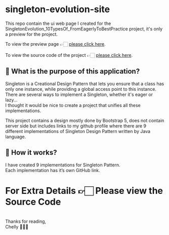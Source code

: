 ﻿# singleton-evolution-site

This repo contain the ui web page I created for the SingletonEvolution_10TypesOf_FromEagerlyToBestPractice project, it's only a preview for the project.<br/>

To view the preview page 👉🏻 [please click here](http://singleton-evolution.s3-website-eu-west-1.amazonaws.com/).<br/><br/>
To view the source code of the project 👉🏻 [please click here](https://github.com/itsmechelly/SingletonEvolution_10TypesOf_FromEagerlyToBestPractice).<br/>

## 🤔 What is the purpose of this application?

Singleton is a Creational Design Pattern that lets you ensure that a class has only one instance, while providing a global access point to this instance.
<br/>
There are several ways to implement a Singleton, whether it's eager or lazy... 
<br/>
I thought it would be nice to create a project that unifies all these implementations.

This project contains a design mostly done by Bootstrap 5, does not contain server side but includes links to my github profile where there are 9 different implementations of Singleton Design Pattern written by Java language.

## 🤔 How it works?
I have created 9 implementations for Singleton Pattern.
<br/>
Each implementation has it’s own GitHub link.

# For Extra Details 👉🏻 Please view the Source Code

<br/>
Thanks for reading,
<br/>
Chelly 👩🏻‍💻
